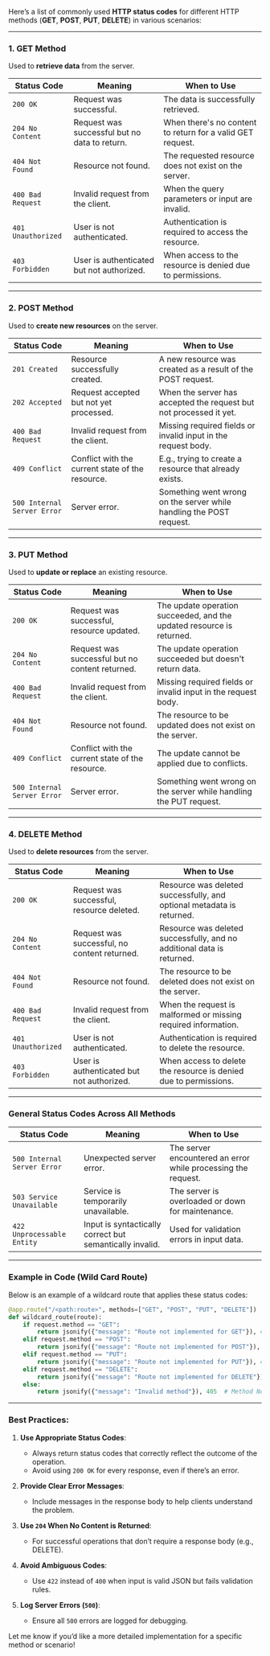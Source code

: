Here’s a list of commonly used **HTTP status codes** for different HTTP methods (**GET**, **POST**, **PUT**, **DELETE**) in various scenarios:

---

### **1. GET Method**
Used to **retrieve data** from the server.  

| **Status Code** | **Meaning**                                 | **When to Use**                                               |
|------------------|---------------------------------------------|--------------------------------------------------------------|
| `200 OK`         | Request was successful.                    | The data is successfully retrieved.                         |
| `204 No Content` | Request was successful but no data to return. | When there's no content to return for a valid GET request.   |
| `404 Not Found`  | Resource not found.                        | The requested resource does not exist on the server.         |
| `400 Bad Request`| Invalid request from the client.           | When the query parameters or input are invalid.              |
| `401 Unauthorized` | User is not authenticated.              | Authentication is required to access the resource.           |
| `403 Forbidden`  | User is authenticated but not authorized.  | When access to the resource is denied due to permissions.    |

---

### **2. POST Method**
Used to **create new resources** on the server.  

| **Status Code** | **Meaning**                                 | **When to Use**                                               |
|------------------|---------------------------------------------|--------------------------------------------------------------|
| `201 Created`    | Resource successfully created.             | A new resource was created as a result of the POST request.  |
| `202 Accepted`   | Request accepted but not yet processed.    | When the server has accepted the request but not processed it yet. |
| `400 Bad Request`| Invalid request from the client.           | Missing required fields or invalid input in the request body.|
| `409 Conflict`   | Conflict with the current state of the resource. | E.g., trying to create a resource that already exists.       |
| `500 Internal Server Error` | Server error.                  | Something went wrong on the server while handling the POST request.|

---

### **3. PUT Method**
Used to **update or replace** an existing resource.  

| **Status Code** | **Meaning**                                 | **When to Use**                                               |
|------------------|---------------------------------------------|--------------------------------------------------------------|
| `200 OK`         | Request was successful, resource updated.  | The update operation succeeded, and the updated resource is returned. |
| `204 No Content` | Request was successful but no content returned. | The update operation succeeded but doesn't return data.      |
| `400 Bad Request`| Invalid request from the client.           | Missing required fields or invalid input in the request body.|
| `404 Not Found`  | Resource not found.                        | The resource to be updated does not exist on the server.      |
| `409 Conflict`   | Conflict with the current state of the resource. | The update cannot be applied due to conflicts.               |
| `500 Internal Server Error` | Server error.                  | Something went wrong on the server while handling the PUT request.|

---

### **4. DELETE Method**
Used to **delete resources** from the server.  

| **Status Code** | **Meaning**                                 | **When to Use**                                               |
|------------------|---------------------------------------------|--------------------------------------------------------------|
| `200 OK`         | Request was successful, resource deleted.  | Resource was deleted successfully, and optional metadata is returned. |
| `204 No Content` | Request was successful, no content returned. | Resource was deleted successfully, and no additional data is returned. |
| `404 Not Found`  | Resource not found.                        | The resource to be deleted does not exist on the server.      |
| `400 Bad Request`| Invalid request from the client.           | When the request is malformed or missing required information.|
| `401 Unauthorized` | User is not authenticated.              | Authentication is required to delete the resource.           |
| `403 Forbidden`  | User is authenticated but not authorized.  | When access to delete the resource is denied due to permissions. |

---

### **General Status Codes Across All Methods**
| **Status Code** | **Meaning**                                 | **When to Use**                                               |
|------------------|---------------------------------------------|--------------------------------------------------------------|
| `500 Internal Server Error` | Unexpected server error.       | The server encountered an error while processing the request. |
| `503 Service Unavailable` | Service is temporarily unavailable. | The server is overloaded or down for maintenance.            |
| `422 Unprocessable Entity` | Input is syntactically correct but semantically invalid. | Used for validation errors in input data. |

---

### Example in Code (Wild Card Route)

Below is an example of a wildcard route that applies these status codes:

```python
@app.route("/<path:route>", methods=["GET", "POST", "PUT", "DELETE"])
def wildcard_route(route):
    if request.method == "GET":
        return jsonify({"message": "Route not implemented for GET"}), 404  # Not Found
    elif request.method == "POST":
        return jsonify({"message": "Route not implemented for POST"}), 404
    elif request.method == "PUT":
        return jsonify({"message": "Route not implemented for PUT"}), 404
    elif request.method == "DELETE":
        return jsonify({"message": "Route not implemented for DELETE"}), 404
    else:
        return jsonify({"message": "Invalid method"}), 405  # Method Not Allowed
```

---

### Best Practices:
1. **Use Appropriate Status Codes**:
   - Always return status codes that correctly reflect the outcome of the operation.
   - Avoid using `200 OK` for every response, even if there’s an error.

2. **Provide Clear Error Messages**:
   - Include messages in the response body to help clients understand the problem.

3. **Use `204` When No Content is Returned**:
   - For successful operations that don’t require a response body (e.g., DELETE).

4. **Avoid Ambiguous Codes**:
   - Use `422` instead of `400` when input is valid JSON but fails validation rules.

5. **Log Server Errors (`500`)**:
   - Ensure all `500` errors are logged for debugging.

Let me know if you’d like a more detailed implementation for a specific method or scenario!